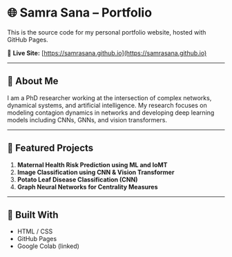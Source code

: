 # 🌐 Samra Sana – Portfolio

This is the source code for my personal portfolio website, hosted with GitHub Pages.

🔗 **Live Site:** [https://samrasana.github.io](https://samrasana.github.io)

---

## 🧠 About Me

I am a PhD researcher working at the intersection of complex networks, dynamical systems, and artificial intelligence. My research focuses on modeling contagion dynamics in networks and developing deep learning models including CNNs, GNNs, and vision transformers.

---

## 📂 Featured Projects

1. **Maternal Health Risk Prediction using ML and IoMT**
2. **Image Classification using CNN & Vision Transformer**
3. **Potato Leaf Disease Classification (CNN)**
4. **Graph Neural Networks for Centrality Measures**

---

## 🚀 Built With

- HTML / CSS
- GitHub Pages
- Google Colab (linked)
